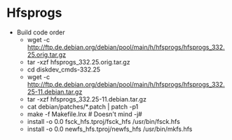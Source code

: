 # Hfsprogs

* Build code order
	* wget -c http://ftp.de.debian.org/debian/pool/main/h/hfsprogs/hfsprogs_332.25.orig.tar.gz
	* tar -xzf hfsprogs_332.25.orig.tar.gz
	* cd diskdev_cmds-332.25
	* wget -c http://ftp.de.debian.org/debian/pool/main/h/hfsprogs/hfsprogs_332.25-11.debian.tar.gz
	* tar -xzf hfsprogs_332.25-11.debian.tar.gz
	* cat debian/patches/*.patch | patch -p1
	* make -f Makefile.lnx # Doesn't mind -j#
	* install -o 0.0 fsck_hfs.tproj/fsck_hfs /usr/bin/fsck.hfs
	* install -o 0.0 newfs_hfs.tproj/newfs_hfs /usr/bin/mkfs.hfs
